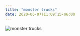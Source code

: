 ```yaml
---
title: "monster trucks"
date: 2020-06-07T11:09:15-06:00
---
```


![monster trucks](https://patch.com/img/cdn20/users/23137535/20190328/031659/styles/raw/public/processed_images/monsterjam-1553799492-3856.jpg)
